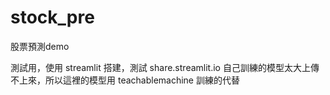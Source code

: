 # stock_pre
股票預測demo

測試用，使用 streamlit 搭建，測試 share.streamlit.io
自己訓練的模型太大上傳不上來，所以這裡的模型用 teachablemachine 訓練的代替

